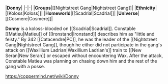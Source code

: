 |**Donny**|
|-|-|
|**Groups**|[[Nightstreet Gang\|Nightstreet Gang]]|
|**Ethnicity**|[[Koloss\|Koloss]]|
|**Homeworld**|[[Scadrial\|Scadrial]]|
|**Universe**|[[Cosmere\|Cosmere]]|

**Donny** is a koloss-blooded on [[Scadrial\|Scadrial]]. Constable [[Matieu\|Matieu]] of [[Ironstand\|Ironstand]] describes him as "little and feisty."
By 342 [[Catacendre\|PC]], he was the leader of the [[Nightstreet Gang\|Nightstreet Gang]], though he either did not participate in the gang's attack on [[Waxillium Ladrian\|Waxillium Ladrian's]] train to [[New Seran\|New Seran]] or escaped without encountering Wax. After the attack, Constable Matieu was planning on chasing down him and the rest of the gang with a posse.



https://coppermind.net/wiki/Donny